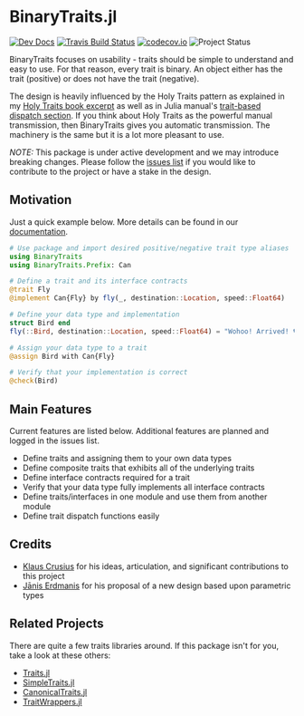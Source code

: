 # BinaryTraits.jl

[![Dev Docs](https://img.shields.io/badge/docs-dev-blue.svg)](https://tk3369.github.io/BinaryTraits.jl/dev)
[![Travis Build Status](https://travis-ci.org/tk3369/BinaryTraits.jl.svg?branch=master)](https://travis-ci.org/tk3369/BinaryTraits.jl)
[![codecov.io](http://codecov.io/github/tk3369/BinaryTraits.jl/coverage.svg?branch=master)](http://codecov.io/github/tk3369/BinaryTraits.jl?branch=master)
![Project Status](https://img.shields.io/badge/status-maturing-green)

BinaryTraits focuses on usability - traits should be simple to understand and easy to use.
For that reason, every trait is binary.  An object either has the trait (positive) or does not
have the trait (negative).

The design is heavily influenced by the Holy Traits pattern as explained in my
[Holy Traits book excerpt](https://ahsmart.com/pub/holy-traits-design-patterns-and-best-practice-book.html)
as well as in Julia manual's
[trait-based dispatch section](https://docs.julialang.org/en/v1/manual/methods/#Trait-based-dispatch-1).
If you think about Holy Traits as the powerful manual transmission, then BinaryTraits
gives you automatic transmission.  The machinery is the same but it is a lot more pleasant
to use.

*NOTE:* This package is under active development and we may introduce breaking
changes.  Please follow the
[issues list](https://github.com/tk3369/BinaryTraits.jl/issues)
if you would like to contribute to the project or have a stake in
the design.

## Motivation

Just a quick example below.  More details can be found
in our [documentation](https://tk3369.github.io/BinaryTraits.jl/dev).

```julia
# Use package and import desired positive/negative trait type aliases
using BinaryTraits
using BinaryTraits.Prefix: Can

# Define a trait and its interface contracts
@trait Fly
@implement Can{Fly} by fly(_, destination::Location, speed::Float64)

# Define your data type and implementation
struct Bird end
fly(::Bird, destination::Location, speed::Float64) = "Wohoo! Arrived! 🐦"

# Assign your data type to a trait
@assign Bird with Can{Fly}

# Verify that your implementation is correct
@check(Bird)
```

## Main Features

Current features are listed below. Additional features are planned and
logged in the issues list.

* Define traits and assigning them to your own data types
* Define composite traits that exhibits all of the underlying traits
* Define interface contracts required for a trait
* Verify that your data type fully implements all interface contracts
* Define traits/interfaces in one module and use them from another module
* Define trait dispatch functions easily

## Credits

* [Klaus Crusius](https://github.com/KlausC) for his ideas, articulation, and significant contributions to this project
* [Jānis Erdmanis](https://github.com/akels) for his proposal of a new design based upon parametric types

## Related Projects

There are quite a few traits libraries around.  If this package isn't for
you, take a look at these others:

* [Traits.jl](https://github.com/schlichtanders/Traits.jl)
* [SimpleTraits.jl](https://github.com/mauro3/SimpleTraits.jl)
* [CanonicalTraits.jl](https://github.com/thautwarm/CanonicalTraits.jl)
* [TraitWrappers.jl](https://github.com/xiaodaigh/TraitWrappers.jl)

